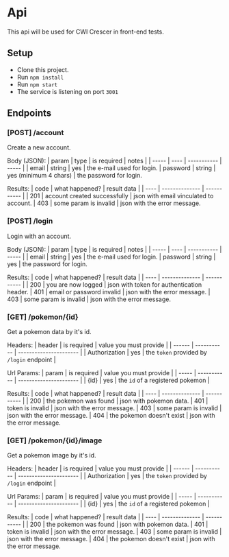 # Api

This api will be used for CWI Crescer in front-end tests.

## Setup
* Clone this project.
* Run `npm install`
* Run `npm start`
* The service is listening on port `3001`

## Endpoints

### [POST] /account
Create a new account.

Body (JSON):
| param | type | is required | notes |
| ----- | ---- | ----------- | ----- |
| email | string | yes | the e-mail used for login.
| password | string | yes (minimum 4 chars) | the password for login.

Results:
| code | what happened? | result data |
| ---- | -------------- | ----------- |
| 201 | account created successfully | json with email vinculated to account.
| 403 | some param is invalid | json with the error message.

### [POST] /login
Login with an account.

Body (JSON):
| param | type | is required | notes |
| ----- | ---- | ----------- | ----- |
| email | string | yes | the e-mail used for login.
| password | string | yes | the password for login.

Results:
| code | what happened? | result data |
| ---- | -------------- | ----------- |
| 200 | you are now logged | json with token for authentication header.
| 401 | email or password invalid | json with the error message.
| 403 | some param is invalid | json with the error message.

### [GET] /pokemon/{id}
Get a pokemon data by it's id.

Headers:
| header | is required | value you must provide |
| ------ | ----------- | ---------------------- |
| Authorization | yes | the `token` provided by `/login` endpoint |

Url Params:
| param | is required | value you must provide |
| ----- | ----------- | ---------------------- |
| {id} | yes | the `id` of a registered pokemon |

Results:
| code | what happened? | result data |
| ---- | -------------- | ----------- |
| 200 | the pokemon was found | json with pokemon data.
| 401 | token is invalid | json with the error message.
| 403 | some param is invalid | json with the error message.
| 404 | the pokemon doesn't exist | json with the error message.

### [GET] /pokemon/{id}/image
Get a pokemon image by it's id.

Headers:
| header | is required | value you must provide |
| ------ | ----------- | ---------------------- |
| Authorization | yes | the `token` provided by `/login` endpoint |

Url Params:
| param | is required | value you must provide |
| ----- | ----------- | ---------------------- |
| {id} | yes | the `id` of a registered pokemon |

Results:
| code | what happened? | result data |
| ---- | -------------- | ----------- |
| 200 | the pokemon was found | json with pokemon data.
| 401 | token is invalid | json with the error message.
| 403 | some param is invalid | json with the error message.
| 404 | the pokemon doesn't exist | json with the error message.